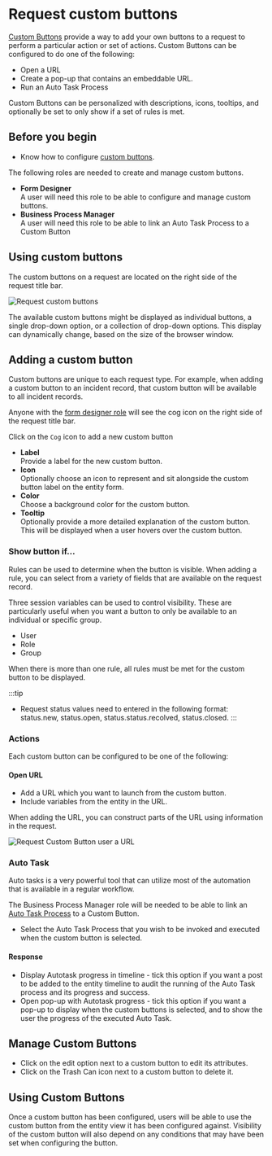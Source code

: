 # Request custom buttons
[Custom Buttons](/esp-config/customize/custom-buttons) provide a way to add your own buttons to a request to perform a particular action or set of actions.   Custom Buttons can be configured to do one of the following:

* Open a URL
* Create a pop-up that contains an embeddable URL.
* Run an Auto Task Process

Custom Buttons can be personalized with descriptions, icons, tooltips, and optionally be set to only show if a set of rules is met.

## Before you begin
* Know how to configure [custom buttons](/esp-config/customize/custom-buttons).

The following roles are needed to create and manage custom buttons. 
* **Form Designer**<br>A user will need this role to be able to configure and manage custom buttons.
* **Business Process Manager**<br>A user will need this role to be able to link an Auto Task Process to a Custom Button

## Using custom buttons
The custom buttons on a request are located on the right side of the request title bar.

![Request custom buttons](/_books/servicemanager-user-guide/images/request-custom-button.png)

The available custom buttons might be displayed as individual buttons, a single drop-down option, or a collection of drop-down options. This display can dynamically change, based on the size of the browser window.

## Adding a custom button
Custom buttons are unique to each request type.  For example, when adding a custom button to an incident record, that custom button will be available to all incident records.

Anyone with the [form designer role](/esp-config/organizational-data/roles#system-roles) will see the cog icon on the right side of the request title bar.

Click on the `Cog` icon to add a new custom button
* **Label**<br>Provide a label for the new custom button.
* **Icon**<br>Optionally choose an icon to represent and sit alongside the custom button label on the entity form.
* **Color**<br>Choose a background color for the custom button.
* **Tooltip**<br>Optionally provide a more detailed explanation of the custom button. This will be displayed when a user hovers over the custom button.

### Show button if...
Rules can be used to determine when the button is visible. When adding a rule, you can select from a variety of fields that are available on the request record. 

Three session variables can be used to control visibility. These are particularly useful when you want a button to only be available to an individual or specific group.
* User
* Role
* Group

When there is more than one rule, all rules must be met for the custom button to be displayed. 

:::tip
* Request status values need to entered in the following format: status.new, status.open, status.status.recolved, status.closed.
:::

### Actions
Each custom button can be configured to be one of the following:

#### Open URL
* Add a URL which you want to launch from the custom button.
* Include variables from the entity in the URL.

When adding the URL, you can construct parts of the URL using information in the request.

![Request Custom Button user a URL](/_books/servicemanager-user-guide/images/request-custom-button-url.png)

### Auto Task
Auto tasks is a very powerful tool that can utilize most of the automation that is available in a regular workflow.

The Business Process Manager role will be needed to be able to link an [Auto Task Process](/servicemanager-config/customize/service-manager-auto-tasks) to a Custom Button.
* Select the Auto Task Process that you wish to be invoked and executed when the custom button is selected.

#### Response
* Display Autotask progress in timeline - tick this option if you want a post to be added to the entity timeline to audit the running of the Auto Task process and its progress and success.
* Open pop-up with Autotask progress - tick this option if you want a pop-up to display when the custom buttons is selected, and to show the user the progress of the executed Auto Task.

## Manage Custom Buttons
* Click on the edit option next to a custom button to edit its attributes.
* Click on the Trash Can icon next to a custom button to delete it.

## Using Custom Buttons
Once a custom button has been configured, users will be able to use the custom button from the entity view it has been configured against. Visibility of the custom button will also depend on any conditions that may have been set when configuring the button.